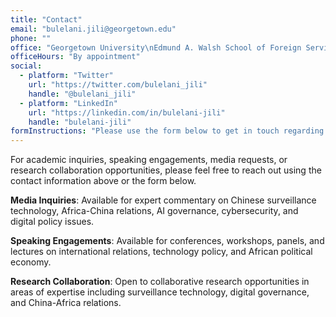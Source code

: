 ```yaml
---
title: "Contact"
email: "bulelani.jili@georgetown.edu"
phone: ""
office: "Georgetown University\nEdmund A. Walsh School of Foreign Service\nWashington, DC"
officeHours: "By appointment"
social:
  - platform: "Twitter"
    url: "https://twitter.com/bulelani_jili"
    handle: "@bulelani_jili"
  - platform: "LinkedIn"
    url: "https://linkedin.com/in/bulelani-jili"
    handle: "bulelani-jili"
formInstructions: "Please use the form below to get in touch regarding speaking engagements, media inquiries, research collaboration, or other professional matters."
---
```


For academic inquiries, speaking engagements, media requests, or research collaboration opportunities, please feel free to reach out using the contact information above or the form below.

**Media Inquiries**: Available for expert commentary on Chinese surveillance technology, Africa-China relations, AI governance, cybersecurity, and digital policy issues.

**Speaking Engagements**: Available for conferences, workshops, panels, and lectures on international relations, technology policy, and African political economy.

**Research Collaboration**: Open to collaborative research opportunities in areas of expertise including surveillance technology, digital governance, and China-Africa relations. 